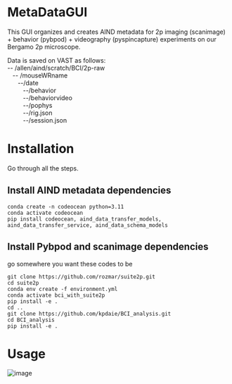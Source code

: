 # MetaDataGUI
This GUI organizes and creates AIND metadata for 2p imaging (scanimage) + behavior (pybpod) + videography (pyspincapture) experiments on our Bergamo 2p microscope.




Data is saved on VAST as follows: <br>
-- /allen/aind/scratch/BCI/2p-raw <br>
&nbsp;&nbsp; -- /mouseWRname<br>
&nbsp;&nbsp;&nbsp;&nbsp;&nbsp;    --/date <br>
&nbsp;&nbsp;&nbsp;&nbsp;&nbsp;&nbsp;&nbsp;&nbsp;      --/behavior <br>
&nbsp;&nbsp;&nbsp;&nbsp;&nbsp;&nbsp;&nbsp;&nbsp;     --/behaviorvideo <br>
&nbsp;&nbsp;&nbsp;&nbsp;&nbsp;&nbsp;&nbsp;&nbsp;      --/pophys <br>
&nbsp;&nbsp;&nbsp;&nbsp;&nbsp;&nbsp;&nbsp;&nbsp;      --/rig.json <br>
&nbsp;&nbsp;&nbsp;&nbsp;&nbsp;&nbsp;&nbsp;&nbsp;      --/session.json <br>

# Installation
Go through all the steps.


## Install AIND metadata dependencies
```
conda create -n codeocean python=3.11
conda activate codeocean
pip install codeocean, aind_data_transfer_models, aind_data_transfer_service, aind_data_schema_models
```

## Install Pybpod and scanimage dependencies
go somewhere you want these codes to be
```
git clone https://github.com/rozmar/suite2p.git
cd suite2p
conda env create -f environment.yml
conda activate bci_with_suite2p
pip install -e .
cd ..
git clone https://github.com/kpdaie/BCI_analysis.git
cd BCI_analysis
pip install -e .
```


# Usage
![image](https://github.com/user-attachments/assets/348a11a1-eaf1-4a7d-ac49-e7906ec96fff)
